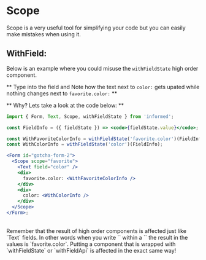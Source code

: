 # Scope

Scope is a very useful tool for simplifying your code but you can easily make
mistakes when using it.

## WithField:

Below is an example where you could misuse the `withFieldState` high order
component.

**
Type into the field and Note how the text next to `color:` gets upated while nothing
changes next to `favorite.color:`
**

<!-- STORY -->

**
Why? Lets take a look at the code below:
**

```jsx
import { Form, Text, Scope, withFieldState } from 'informed';

const FieldInfo = ({ fieldState }) => <code>{fieldState.value}</code>;

const WithFavoriteColorInfo = withFieldState('favorite.color')(FieldInfo);
const WithColorInfo = withFieldState('color')(FieldInfo);

<Form id="gotcha-form-2">
  <Scope scope="favorite">
    <Text field="color" />
    <div>
      favorite.color: <WithFavoriteColorInfo />
    </div>
    <div>
      color: <WithColorInfo />
    </div>
  </Scope>
</Form>;
```

<br/>
Remember that the result of high order components is affected just like `Text`
fields. In other words when you write `<Text field="color" />` within a
`<Scope scope="favorite" />` the result in the values is `favorite.color`.
Putting a component that is wrapped with `withFieldState` or `withFieldApi` is
affected in the exact same way!
